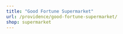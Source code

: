 ```yaml
---
title: "Good Fortune Supermarket"
url: /providence/good-fortune-supermarket/
shop: supermarket
---
```

